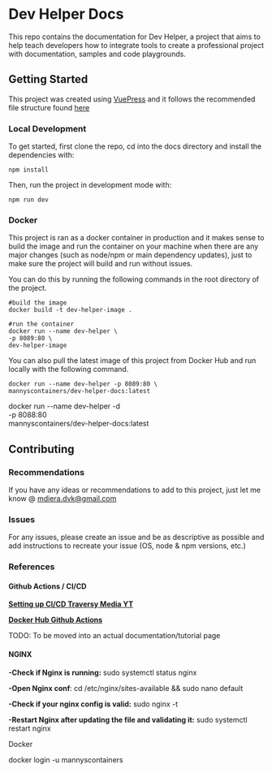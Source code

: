 # Dev Helper Docs
This repo contains the documentation for Dev Helper, a project that aims to help teach developers how to integrate tools to create a professional project with documentation, samples and code playgrounds.

## Getting Started
This project was created using [VuePress](https://vuepress.vuejs.org/) and it follows the recommended file structure found [here](https://vuepress.vuejs.org/guide/directory-structure.html#default-page-routing)

### Local Development
To get started, first clone the repo, cd into the docs directory and install the dependencies with:
```
npm install
```
Then, run the project in development mode with:
```
npm run dev
```
### Docker
This project is ran as a docker container in production and it makes sense to build the image and run the container on your machine when there are any major changes (such as node/npm or main dependency updates), just to make sure the project will build and run without issues.

You can do this by running the following commands in the root directory of the project.

```
#build the image
docker build -t dev-helper-image .

#run the container
docker run --name dev-helper \
-p 8089:80 \
dev-helper-image
```

You can also pull the latest image of this project from Docker Hub and run locally with the following command.

```
docker run --name dev-helper -p 8089:80 \
mannyscontainers/dev-helper-docs:latest
```

docker run --name dev-helper -d \
-p 8088:80 \
mannyscontainers/dev-helper-docs:latest

## Contributing
### Recommendations
If you have any ideas or recommendations to add to this project, just let me know @ mdiera.dvk@gmail.com

### Issues
For any issues, please create an issue and be as descriptive as possible and add instructions to recreate your issue (OS, node & npm versions, etc.)


### References
#### Github Actions / CI/CD
[**Setting up CI/CD Traversy Media YT**](https://www.youtube.com/watch?v=X3F3El_yvFg)

[**Docker Hub Github Actions**](https://docs.docker.com/ci-cd/github-actions/)


TODO:
To be moved into an actual documentation/tutorial page

#### NGINX
**-Check if Nginx is running:** sudo systemctl status nginx

**-Open Nginx conf**: cd /etc/nginx/sites-available && sudo nano default

**-Check if your nginx config is valid:** sudo nginx -t

**-Restart Nginx after updating the file and validating it:** sudo systemctl restart nginx

Docker

docker login -u mannyscontainers
